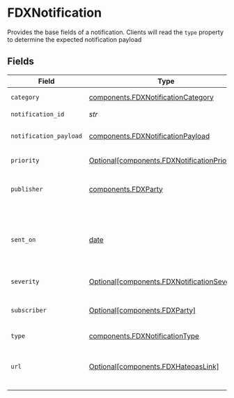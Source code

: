 # FDXNotification

Provides the base fields of a notification. Clients will read the `type` property to determine the expected notification payload


## Fields

| Field                                                                                                                                                                  | Type                                                                                                                                                                   | Required                                                                                                                                                               | Description                                                                                                                                                            | Example                                                                                                                                                                |
| ---------------------------------------------------------------------------------------------------------------------------------------------------------------------- | ---------------------------------------------------------------------------------------------------------------------------------------------------------------------- | ---------------------------------------------------------------------------------------------------------------------------------------------------------------------- | ---------------------------------------------------------------------------------------------------------------------------------------------------------------------- | ---------------------------------------------------------------------------------------------------------------------------------------------------------------------- |
| `category`                                                                                                                                                             | [components.FDXNotificationCategory](../../models/components/fdxnotificationcategory.md)                                                                               | :heavy_check_mark:                                                                                                                                                     | Category of Notification                                                                                                                                               |                                                                                                                                                                        |
| `notification_id`                                                                                                                                                      | *str*                                                                                                                                                                  | :heavy_check_mark:                                                                                                                                                     | Id of notification                                                                                                                                                     |                                                                                                                                                                        |
| `notification_payload`                                                                                                                                                 | [components.FDXNotificationPayload](../../models/components/fdxnotificationpayload.md)                                                                                 | :heavy_check_mark:                                                                                                                                                     | Custom key-value pairs payload for a notification                                                                                                                      |                                                                                                                                                                        |
| `priority`                                                                                                                                                             | [Optional[components.FDXNotificationPriority]](../../models/components/fdxnotificationpriority.md)                                                                     | :heavy_minus_sign:                                                                                                                                                     | Priority of notification                                                                                                                                               |                                                                                                                                                                        |
| `publisher`                                                                                                                                                            | [components.FDXParty](../../models/components/fdxparty.md)                                                                                                             | :heavy_check_mark:                                                                                                                                                     | FDX Participant - an entity or person that is a part of a FDX API transaction                                                                                          |                                                                                                                                                                        |
| `sent_on`                                                                                                                                                              | [date](https://docs.python.org/3/library/datetime.html#date-objects)                                                                                                   | :heavy_check_mark:                                                                                                                                                     | ISO 8601 date-time in format 'YYYY-MM-DDThh:mm:ss.nnn[Z\|[+\|-]hh:mm]' according to [IETF RFC3339](https://xml2rfc.tools.ietf.org/public/rfc/html/rfc3339.html#anchor14) | 2021-07-15T14:46:41.375Z                                                                                                                                               |
| `severity`                                                                                                                                                             | [Optional[components.FDXNotificationSeverity]](../../models/components/fdxnotificationseverity.md)                                                                     | :heavy_minus_sign:                                                                                                                                                     | Severity level of notification                                                                                                                                         |                                                                                                                                                                        |
| `subscriber`                                                                                                                                                           | [Optional[components.FDXParty]](../../models/components/fdxparty.md)                                                                                                   | :heavy_minus_sign:                                                                                                                                                     | FDX Participant - an entity or person that is a part of a FDX API transaction                                                                                          |                                                                                                                                                                        |
| `type`                                                                                                                                                                 | [components.FDXNotificationType](../../models/components/fdxnotificationtype.md)                                                                                       | :heavy_check_mark:                                                                                                                                                     | Type of Notification                                                                                                                                                   |                                                                                                                                                                        |
| `url`                                                                                                                                                                  | [Optional[components.FDXHateoasLink]](../../models/components/fdxhateoaslink.md)                                                                                       | :heavy_minus_sign:                                                                                                                                                     | REST application constraint (Hypermedia As The Engine Of Application State)                                                                                            |                                                                                                                                                                        |